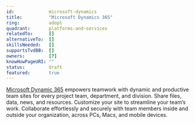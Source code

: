 ```yaml
---
id:				microsoft-dynamics
title:       	"Microsoft Dynamics 365"
ring:        	adopt
quadrant:    	platforms-and-services
relatedTo:		[]
alternativeTo:	[]
skillsNeeded:	[]
supportsTvdBB:	[]
owners:         [?]
knowHowPageURI:	""   
status:			draft
featured:       true
---
```


[Microsoft Dynamic 365](https://dynamics.microsoft.com/en-us/) empowers teamwork with dynamic and productive team sites for every project team, department, and division. Share files, data, news, and resources. Customize your site to streamline your team’s work. Collaborate effortlessly and securely with team members inside and outside your organization, across PCs, Macs, and mobile devices. 